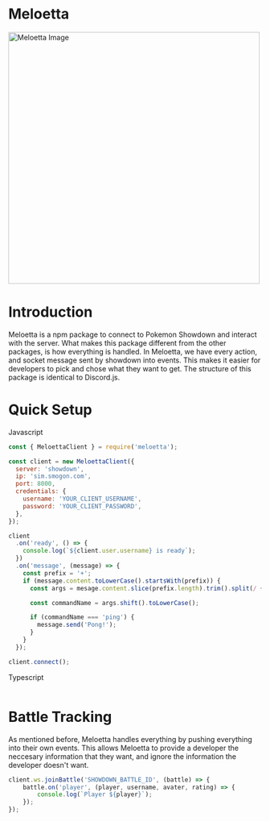 # Meloetta

<img src="https://external-content.duckduckgo.com/iu/?u=https%3A%2F%2Fpre00.deviantart.net%2Fbd65%2Fth%2Fpre%2Fi%2F2016%2F052%2F8%2F8%2Fshiny_meloetta_by_kol98-d9sm6dx.png&f=1&nofb=1" alt="Meloetta Image" style="height: 500px">

# Introduction
Meloetta is a npm package to connect to Pokemon Showdown and interact with the server. What makes this package different from the other packages, is how everything is handled. In Meloetta, we have every action, and socket message sent by showdown into events. This makes it easier for developers to pick and chose what they want to get. The structure of this package is identical to Discord.js.
# Quick Setup

Javascript

```js
const { MeloettaClient } = require('meloetta');

const client = new MeloettaClient({
  server: 'showdown',
  ip: 'sim.smogon.com',
  port: 8000,
  credentials: {
    username: 'YOUR_CLIENT_USERNAME',
    password: 'YOUR_CLIENT_PASSWORD',
  },
});

client
  .on('ready', () => {
    console.log(`${client.user.username} is ready`);
  })
  .on('message', (message) => {
    const prefix = '+';
    if (message.content.toLowerCase().startsWith(prefix)) {
      const args = mesage.content.slice(prefix.length).trim().split(/ +/g);

      const commandName = args.shift().toLowerCase();

      if (commandName === 'ping') {
        message.send('Pong!');
      }
    }
  });

client.connect();
```
Typescript
```ts

```
# Battle Tracking
As mentioned before, Meloetta handles everything by pushing everything into their own events. This allows Meloetta to provide a developer the neccesary information that they want, and ignore the information the developer doesn't want.
```ts
client.ws.joinBattle('SHOWDOWN_BATTLE_ID', (battle) => {
	battle.on('player', (player, username, avater, rating) => {
		console.log(`Player ${player}`);
	});
});
```